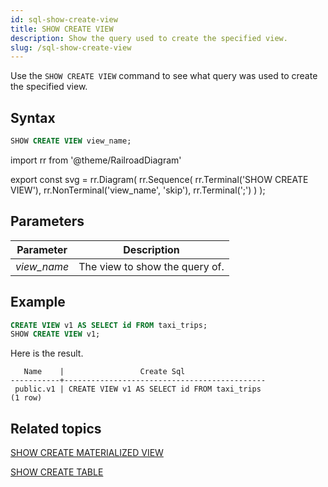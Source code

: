 ```yaml
---
id: sql-show-create-view
title: SHOW CREATE VIEW
description: Show the query used to create the specified view.
slug: /sql-show-create-view
---
```


<head>
  <link rel="canonical" href="https://docs.risingwave.com/docs/current/sql-show-create-view/" />
</head>

Use the `SHOW CREATE VIEW` command to see what query was used to create the specified view.

## Syntax

```sql
SHOW CREATE VIEW view_name;
```

import rr from '@theme/RailroadDiagram'

export const svg = rr.Diagram(
rr.Sequence(
rr.Terminal('SHOW CREATE VIEW'),
rr.NonTerminal('view_name', 'skip'),
rr.Terminal(';')
)
);

<Drawer SVG={svg} />

## Parameters

| Parameter   | Description                    |
| ----------- | ------------------------------ |
| _view_name_ | The view to show the query of. |

## Example

```sql
CREATE VIEW v1 AS SELECT id FROM taxi_trips;
SHOW CREATE VIEW v1;
```

Here is the result.

```
   Name    |                 Create Sql
-----------+---------------------------------------------
 public.v1 | CREATE VIEW v1 AS SELECT id FROM taxi_trips
(1 row)
```

## Related topics

[SHOW CREATE MATERIALIZED VIEW](sql-show-create-mv.md)

[SHOW CREATE TABLE](sql-show-create-table.md)
